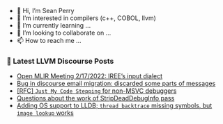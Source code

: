 - 👋 Hi, I’m Sean Perry
- 👀 I’m interested in compilers (c++, COBOL, llvm)
- 🌱 I’m currently learning ...
- 💞️ I’m looking to collaborate on ...
- 📫 How to reach me ...

<!---
s66perry/s66perry is a ✨ special ✨ repository because its `README.md` (this file) appears on your GitHub profile.
You can click the Preview link to take a look at your changes.
--->
### 📕 Latest LLVM Discourse Posts

<!-- DISCOURSE-LLVM:START -->
- [Open MLIR Meeting 2/17/2022: IREE’s input dialect](https://discourse.llvm.org/t/open-mlir-meeting-2-17-2022-iree-s-input-dialect/60281/1)
- [Bug in discourse email migration: discarded some parts of messages](https://discourse.llvm.org/t/bug-in-discourse-email-migration-discarded-some-parts-of-messages/60074/4)
- [[RFC] `Just My Code Stepping` for non-MSVC debuggers](https://discourse.llvm.org/t/rfc-just-my-code-stepping-for-non-msvc-debuggers/60279/1)
- [Questions about the work of StripDeadDebugInfo pass](https://discourse.llvm.org/t/questions-about-the-work-of-stripdeaddebuginfo-pass/60278/1)
- [Adding OS support to LLDB; `thread backtrace` missing symbols, but `image lookup` works](https://discourse.llvm.org/t/adding-os-support-to-lldb-thread-backtrace-missing-symbols-but-image-lookup-works/60269/2)
<!-- DISCOURSE-LLVM:END -->
